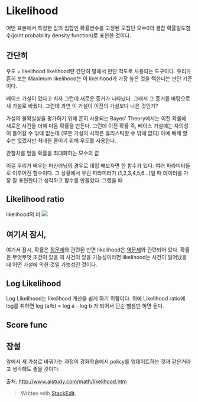 
# Likelihood
어떤 표본에서 특정한 값의 집합인 확률변수를 고정된 모집단 모수θ의 결합 확률밀도함수(joint probability  density  function)로 표현한 것이다.

## 간단히
우도 = likelihood
likelihood란 간단히 말해서 판단 척도로 사용되는 도구이다.
우리가 흔히 보는 Maximum likelihood는 이 likelihood가 가장 높은 것을 택한다는 판단 기준이다.

베이스 가설이 있다고 치자 그런데 새로운 증거가 나타났다. 그래서 그 증거를 바탕으로 새 가설로 바꿨다. 그런데 과연 이 가설이 이전의 가설보다 나은 것인가? 

가설의 불확실성을 평가하기 위해 흔히 사용되는 Bayes' Theory에서는 이전 확률에 새로운 사건을 더해 다음 확률을 만든다. 그런데 이전 확률 즉, 베이스 가설에는 자의성이 들어갈 수 밖에 없는데 (모든 가설의 시작은 휴리스틱할 수 밖에 없다) 아예 배제 할 수는 없겠지만 최대한 줄이기 위해 우도를 사용한다. 

관찰치를 얻을 확률을 최대화하는 모수의 값 

이걸 우리가 배우는 머신러닝의 경우로 대입 해보자면 한 함수가 있다. 여러 파라미터들로 이루어진 함수이다. 그 상황에서 우린 파라미터가 (1,2,3,4,5,6...)일 때 데이터를 가장 잘 표현한다고 생각하고 함수를 만들었다. 그랬을 때 

## Likelihood ratio
likelihood의 비 
  ![](http://www.aistudy.com/math/images/likelihood_htm_eqn17.gif) 
## 여기서 잠시,
여기서 잠시, 확률은 [정문제](https://terms.naver.com/entry.nhn?docId=393305&ref=y)와 관련된 반면 likelihood은 [역문제](https://terms.naver.com/entry.nhn?docId=395229&ref=y)와 관련되어 있다. 확률은 무엇무엇 조건이 있을 때 사건이 있을 가능성이라면 likelihood는 사건이 일어났을 때 어떤 가설에 의한 것일 가능성인 것이다.

## Log Likelihood
Log Likelihood는 likelihood 계산을 쉽게 하기 위함이다. 
위에 Likelihood ratio에 log를 취하면 log (a/b) = log a - log b 가 되어서 단순 뺄셈만 하면 된다.

## Score func

## 잡설 
앞에서 새 가설로 바꿔가는 과정이 강화학습에서 policy를 업데이트하는 것과 같은거라고 생각해도 좋을 것이다.

출처: http://www.aistudy.com/math/likelihood.htm
> Written with [StackEdit](https://stackedit.io/).
<!--stackedit_data:
eyJoaXN0b3J5IjpbMTYzNTUzMzYsLTcwODc5ODM4OSwtMTM2MT
c2NDY3OSwxMzIwMjE5MzU5LC0xNjg2NDkwNTg3LC0zNjg4MTYz
NjZdfQ==
-->